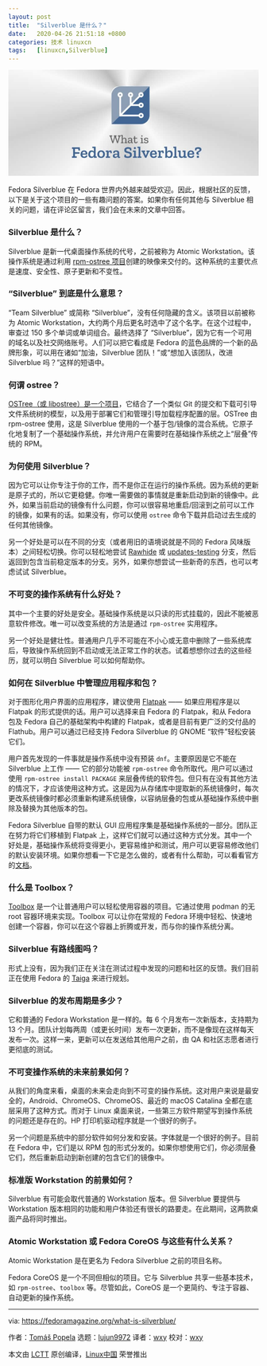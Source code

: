 ```yaml
---
layout: post
title:	"Silverblue 是什么？"
date:	2020-04-26 21:51:18 +0800 
categories:	技术 linuxcn 
tags:	[linuxcn,Silverblue]
---
```



![](/Asserts/Images/album/202004/26/215121o03zsyfiri22qu32.jpg)


Fedora Silverblue 在 Fedora 世界内外越来越受欢迎。因此，根据社区的反馈，以下是关于这个项目的一些有趣问题的答案。如果你有任何其他与 Silverblue 相关的问题，请在评论区留言，我们会在未来的文章中回答。


### Silverblue 是什么？


Silverblue 是新一代桌面操作系统的代号，之前被称为 Atomic Workstation。该操作系统是通过利用 [rpm-ostree 项目](https://rpm-ostree.readthedocs.io/en/latest/)创建的映像来交付的。这种系统的主要优点是速度、安全性、原子更新和不变性。


### “Silverblue” 到底是什么意思？


“Team Silverblue” 或简称 “Silverblue”，没有任何隐藏的含义。该项目以前被称为 Atomic Workstation，大约两个月后更名时选中了这个名字。在这个过程中，审查过 150 多个单词或单词组合。最终选择了 “Silverblue”，因为它有一个可用的域名以及社交网络账号。人们可以把它看成是 Fedora 的蓝色品牌的一个新的品牌形象，可以用在诸如“加油，Silverblue 团队！”或“想加入该团队，改进 Silverblue 吗？”这样的短语中。


### 何谓 ostree？


[OSTree（或 libostree）是一个项目](https://ostree.readthedocs.io/en/latest/)，它结合了一个类似 Git 的提交和下载可引导文件系统树的模型，以及用于部署它们和管理引导加载程序配置的层。OSTree 由 rpm-ostree 使用，这是 Silverblue 使用的一个基于包/镜像的混合系统。它原子化地复制了一个基础操作系统，并允许用户在需要时在基础操作系统之上“层叠”传统的 RPM。


### 为何使用 Silverblue？


因为它可以让你专注于你的工作，而不是你正在运行的操作系统。因为系统的更新是原子式的，所以它更稳健。你唯一需要做的事情就是重新启动到新的镜像中。此外，如果当前启动的镜像有什么问题，你可以很容易地重启/回滚到之前可以工作的镜像，如果有的话。如果没有，你可以使用 `ostree` 命令下载并启动过去生成的任何其他镜像。


另一个好处是可以在不同的分支（或者用旧的语境说就是不同的 Fedora 风味版本）之间轻松切换。你可以轻松地尝试 [Rawhide](https://fedoraproject.org/wiki/Releases/Rawhide) 或 [updates-testing](https://fedoraproject.org/wiki/QA:Updates_Testing) 分支，然后返回到包含当前稳定版本的分支。另外，如果你想尝试一些新奇的东西，也可以考虑试试 Silverblue。


### 不可变的操作系统有什么好处？


其中一个主要的好处是安全。基础操作系统是以只读的形式挂载的，因此不能被恶意软件修改。唯一可以改变系统的方法是通过 `rpm-ostree` 实用程序。


另一个好处是健壮性。普通用户几乎不可能在不小心或无意中删除了一些系统库后，导致操作系统回到不启动或无法正常工作的状态。试着想想你过去的这些经历，就可以明白 Silverblue 可以如何帮助你。


### 如何在 Silverblue 中管理应用程序和包？


对于图形化用户界面的应用程序，建议使用 [Flatpak](https://flatpak.org/) —— 如果应用程序是以 Flatpak 的形式提供的话。用户可以选择来自 Fedora 的 Flatpak，和从 Fedora 包及 Fedora 自己的基础架构中构建的 Flatpak，或者是目前有更广泛的交付品的 Flathub。用户可以通过已经支持 Fedora Silverblue 的 GNOME “软件”轻松安装它们。


用户首先发现的一件事就是操作系统中没有预装 `dnf`。主要原因是它不能在 Silverblue 上工作 —— 它的部分功能被 `rpm-ostree` 命令所取代。用户可以通过使用 `rpm-ostree install PACKAGE` 来层叠传统的软件包。但只有在没有其他方法的情况下，才应该使用这种方式。这是因为从存储库中提取新的系统镜像时，每次更改系统镜像时都必须重新构建系统镜像，以容纳层叠的包或从基础操作系统中删除及替换为其他版本的包。


Fedora Silverblue 自带的默认 GUI 应用程序集是基础操作系统的一部分。团队正在努力将它们移植到 Flatpak 上，这样它们就可以通过这种方式分发。其中一个好处是，基础操作系统将变得更小，更容易维护和测试，用户可以更容易修改他们的默认安装环境。如果你想看一下它是怎么做的，或者有什么帮助，可以看看官方的[文档](https://docs.fedoraproject.org/en-US/flatpak/tutorial/)。


### 什么是 Toolbox？


[Toolbox](https://github.com/debarshiray/toolbox) 是一个让普通用户可以轻松使用容器的项目。它通过使用 podman 的无 root 容器环境来实现。Toolbox 可以让你在常规的 Fedora 环境中轻松、快速地创建一个容器，你可以在这个容器上折腾或开发，而与你的操作系统分离。


### Silverblue 有路线图吗？


形式上没有，因为我们正在关注在测试过程中发现的问题和社区的反馈。我们目前正在使用 Fedora 的 [Taiga](https://teams.fedoraproject.org/project/silverblue/) 来进行规划。


### Silverblue 的发布周期是多少？


它和普通的 Fedora Workstation 是一样的。每 6 个月发布一次新版本，支持期为 13 个月。团队计划每两周（或更长时间）发布一次更新，而不是像现在这样每天发布一次。这样一来，更新可以在发送给其他用户之前，由 QA 和社区志愿者进行更彻底的测试。


### 不可变操作系统的未来前景如何？


从我们的角度来看，桌面的未来会走向到不可变的操作系统。这对用户来说是最安全的，Android、ChromeOS、ChromeOS、最近的 macOS Catalina 全都在底层采用了这种方式。而对于 Linux 桌面来说，一些第三方软件期望写到操作系统的问题还是存在的。HP 打印机驱动程序就是一个很好的例子。


另一个问题是系统中的部分软件如何分发和安装。字体就是一个很好的例子。目前在 Fedora 中，它们是以 RPM 包的形式分发的。如果你想使用它们，你必须层叠它们，然后重新启动到新创建的包含它们的镜像中。


### 标准版 Workstation 的前景如何？


Silverblue 有可能会取代普通的 Workstation 版本。但 Silverblue 要提供与 Workstation 版本相同的功能和用户体验还有很长的路要走。在此期间，这两款桌面产品将同时推出。


### Atomic Workstation 或 Fedora CoreOS 与这些有什么关系？


Atomic Workstation 是在更名为 Fedora Silverblue 之前的项目名称。


Fedora CoreOS 是一个不同但相似的项目。它与 Silverblue 共享一些基本技术，如 `rpm-ostree`、`toolbox` 等。尽管如此，CoreOS 是一个更简约、专注于容器、自动更新的操作系统。




---


via: <https://fedoramagazine.org/what-is-silverblue/>


作者：[Tomáš Popela](https://fedoramagazine.org/author/tpopela/) 选题：[lujun9972](https://github.com/lujun9972) 译者：[wxy](https://github.com/wxy) 校对：[wxy](https://github.com/wxy)


本文由 [LCTT](https://github.com/LCTT/TranslateProject) 原创编译，[Linux中国](https://linux.cn/) 荣誉推出
